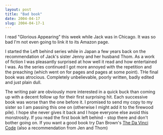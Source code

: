 ```yaml
---
layout: post
title: "Bad book"
date: 2004-04-17
slug: 2004-04-17-1
---
```


I read &quot;Glorious Appearing&quot; this week while Jack was in Chicago. It was so bad I&apos;m not even going to link it to its Amazon page.  

I started the Left behind series while in Japan a few years back on the recommendation of Jack&apos;s sister Jenny and her husband Thom.  As a work of fiction I was pleasantly surprised at how well it read and how entertained I was.   As the series continued I got more annoyed with the repetition and the preaching (which went on for pages and pages at some point).  THe final book was atrocious.  Completely unbelievable, poorly written, badly edited and just plain dull.  

The writing pair are obviously more interested in a quick buck than coming up with a decent follow up for their first surprising hit.  Each successive book was worse than the one before it.  I promised to send my copy to my sister so I am passing this one on (otherwise I might add it to the firewood pile).  I hope she never gives it back and I hope everyone else avoid this monstrosity.   If you read the first book left behind - stop there and don&apos;t bother going on.  If you want a good book try Dan Brown&apos;s  [The Da Vinci Code](http://www.amazon.com/exec/obidos/tg/detail/-/0385504209/qid=1079407434/sr=8-1/ref=pd_ka_1/102-1438961-7306517?v=glance&s=books&n=507846)  (also a recommendation from Jen and Thom)
